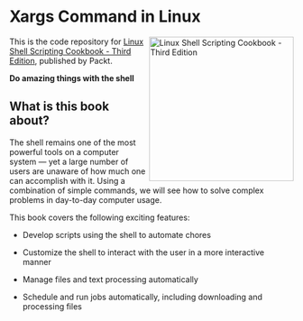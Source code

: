 # Xargs Command in Linux

<a href="https://www.packtpub.com/networking-and-servers/linux-shell-scripting-cookbook-third-edition?utm_source=github&utm_medium=repository&utm_campaign=9781785881985"><img src="Cover Image URL" alt="Linux Shell Scripting Cookbook - Third Edition" height="256px" align="right"></a>

This is the code repository for [Linux Shell Scripting Cookbook - Third Edition](https://www.packtpub.com/networking-and-servers/linux-shell-scripting-cookbook-third-edition?utm_source=github&utm_medium=repository&utm_campaign=9781785881985), published by Packt.

**Do amazing things with the shell**

## What is this book about?

The shell remains one of the most powerful tools on a computer system — yet a large number of users are unaware of how much one can accomplish with it. Using a combination of simple commands, we will see how to solve complex problems in day-to-day computer usage.

This book covers the following exciting features:

- Develop scripts using the shell to automate chores

- Customize the shell to interact with the user in a more interactive manner

- Manage files and text processing automatically

- Schedule and run jobs automatically, including downloading and processing files